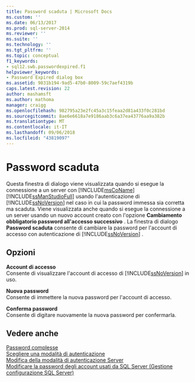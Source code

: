 ```yaml
---
title: Password scaduta | Microsoft Docs
ms.custom: ''
ms.date: 06/13/2017
ms.prod: sql-server-2014
ms.reviewer: ''
ms.suite: ''
ms.technology: ''
ms.tgt_pltfrm: ''
ms.topic: conceptual
f1_keywords:
- sql12.swb.passwordexpired.f1
helpviewer_keywords:
- Password Expired dialog box
ms.assetid: 9831b194-9ad5-47b0-8009-59c7aef4319b
caps.latest.revision: 22
author: mashamsft
ms.author: mathoma
manager: craigg
ms.openlocfilehash: 982795a23e2fc45a3c15feaa2d81a433f0c281bd
ms.sourcegitcommit: 8ae6e6618a7e9186aab3c6a37ea43776aa9a382b
ms.translationtype: MT
ms.contentlocale: it-IT
ms.lasthandoff: 09/06/2018
ms.locfileid: "43819097"
---
```

# <a name="password-expired"></a>Password scaduta
  Questa finestra di dialogo viene visualizzata quando si esegue la connessione a un server con [!INCLUDE[msCoName](../includes/msconame-md.md)] [!INCLUDE[ssManStudioFull](../includes/ssmanstudiofull-md.md)] usando l'autenticazione di [!INCLUDE[ssNoVersion](../includes/ssnoversion-md.md)] nel caso in cui la password immessa sia corretta ma scaduta. Viene visualizzata anche quando si esegue la connessione a un server usando un nuovo account creato con l'opzione **Cambiamento obbligatorio password all'accesso successivo** . La finestra di dialogo **Password scaduta** consente di cambiare la password per l'account di accesso con autenticazione di [!INCLUDE[ssNoVersion](../includes/ssnoversion-md.md)] .  
  
## <a name="options"></a>Opzioni  
 **Account di accesso**  
 Consente di visualizzare l'account di accesso di [!INCLUDE[ssNoVersion](../includes/ssnoversion-md.md)] in uso.  
  
 **Nuova password**  
 Consente di immettere la nuova password per l'account di accesso.  
  
 **Conferma password**  
 Consente di digitare nuovamente la nuova password per confermarla.  
  
## <a name="see-also"></a>Vedere anche  
 [Password complesse](../relational-databases/security/strong-passwords.md)   
 [Scegliere una modalità di autenticazione](../relational-databases/security/choose-an-authentication-mode.md)   
 [Modifica della modalità di autenticazione Server](configure-windows/change-server-authentication-mode.md)   
 [Modificare la password degli account usati da SQL Server &#40;Gestione configurazione SQL Server&#41;](configure-windows/scm-services-change-the-password-of-the-accounts-used.md)  
  
  
